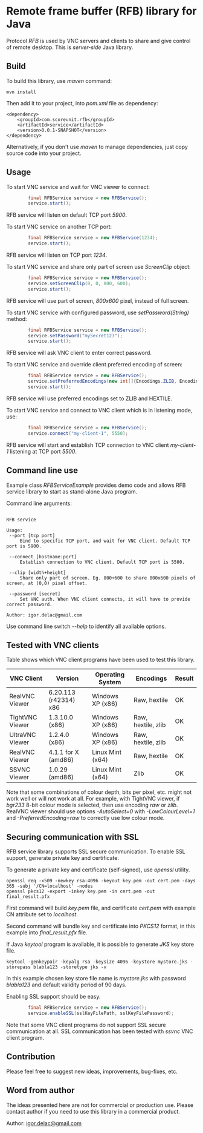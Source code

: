 # Remote frame buffer (RFB) library for Java
Protocol <i>RFB</i> is used by VNC servers and clients to share and give control of remote desktop. This is *server-side* Java library.

## Build
To build this library, use _maven_ command: 
```
mvn install
```

Then add it to your project, into _pom.xml_ file as dependency:
```
<dependency>
	<groupId>com.scoreunit.rfb</groupId>
	<artifactId>service</artifactId>
	<version>0.0.1-SNAPSHOT</version>
</dependency>
```

Alternatively, if you don't use _maven_ to manage dependencies, just copy source code into your project.

## Usage

To start VNC service and wait for VNC viewer to connect:
```java
		final RFBService service = new RFBService();
		service.start();
```
RFB service will listen on default TCP port _5900_.

To start VNC service on another TCP port:
```java
		final RFBService service = new RFBService(1234);
		service.start();
```
RFB service will listen on TCP port _1234_.

To start VNC service and share only part of screen use _ScreenClip_ object:
```java
		final RFBService service = new RFBService();
		service.setScreenClip(0, 0, 800, 600);
		service.start();
```
RFB service will use part of screen, _800x600_ pixel, instead of full screen.

To start VNC service with configured password, use _setPassword(String)_ method:
```java
		final RFBService service = new RFBService();
		service.setPassword("mySecret123");
		service.start();
```
RFB service will ask VNC client to enter correct password.

To start VNC service and override client preferred encoding of screen:
```java
		final RFBService service = new RFBService();
		service.setPreferredEncodings(new int[]{Encodings.ZLIB, Encodings.HEXTILE});
		service.start();
```
RFB service will use preferred encodings set to ZLIB and HEXTILE.

To start VNC service and connect to VNC client which is in listening mode, use:
```java
		final RFBService service = new RFBService();
		service.connect("my-client-1", 5550);
```
RFB service will start and establish TCP connection to VNC client _my-client-1_ listening at TCP port _5500_.

## Command line use

Example class _RFBServiceExample_ provides demo code and allows RFB service library to start as stand-alone Java program.

Command line arguments:
```

RFB service

Usage:
 --port [tcp port] 
	 Bind to specific TCP port, and wait for VNC client. Default TCP port is 5900.

 --connect [hostname:port] 
	 Establish connection to VNC client. Default TCP port is 5500.

 --clip [width+height] 
	 Share only part of screen. Eg. 800+600 to share 800x600 pixels of screen, at (0,0) pixel offset.

 --password [secret] 
	 Set VNC auth. When VNC client connects, it will have to provide correct password.

Author: igor.delac@gmail.com
```
Use command line switch _--help_ to identify all available options.
 
## Tested with VNC clients

Table shows which VNC client programs have been used to test this library.

| VNC Client      | Version               | Operating System | Encodings          | Result |
| --------------- | --------------------- | ---------------- | ------------------ | ------ |
| RealVNC Viewer  | 6.20.113 (r42314) x86 | Windows XP (x86) | Raw, hextile       | OK     |
| TightVNC Viewer | 1.3.10.0 (x86)        | Windows XP (x86) | Raw, hextile, zlib | OK     |
| UltraVNC Viewer | 1.2.4.0 (x86)         | Windows XP (x86) | Raw, hextile, zlib | OK     |
| RealVNC Viewer  | 4.1.1 for X (amd86)   | Linux Mint (x64) | Raw, hextile       | OK     |
| SSVNC   Viewer  | 1.0.29      (amd86)   | Linux Mint (x64) | Zlib               | OK     |


Note that some combinations of colour depth, bits per pixel, etc. might not work well or will not work at all.
For example, with TightVNC viewer, if _bgr233_ 8-bit colour mode is selected, then use encoding _raw_ or _zlib_.
RealVNC viewer should use options _-AutoSelect=0_ with _-LowColourLevel=1_ and _-PreferredEncoding=raw_ to correctly use low colour mode.

## Securing communication with SSL

RFB service library supports SSL secure communication. To enable SSL support, generate private key and certificate.

To generate a private key and certificate (self-signed), use <i>openssl</i> utility.
```
openssl req -x509 -newkey rsa:4096 -keyout key.pem -out cert.pem -days 365 -subj '/CN=localhost' -nodes
openssl pkcs12 -export -inkey key.pem -in cert.pem -out final_result.pfx
```

First command will build _key.pem_ file, and certificate _cert.pem_ with example CN attribute set to _localhost_.

Second command will bundle key and certificate into _PKCS12_ format, in this example into _final_result.pfx_ file.

If Java _keytool_ program is available, it is possible to generate _JKS_ key store file.

```
keytool -genkeypair -keyalg rsa -keysize 4096 -keystore mystore.jks -storepass blabla123 -storetype jks -v
```

In this example chosen key store file name is _mystore.jks_ with password _blabla123_ and default validity period of 90 days.

Enabling SSL support should be easy.

```java
		final RFBService service = new RFBService();
		service.enableSSL(sslKeyFilePath, sslKeyFilePassword);
```

Note that some VNC client programs do not support SSL secure communication at all. SSL communication has been tested with _ssvnc_ VNC client program.
 
## Contribution

Please feel free to suggest new ideas, improvements, bug-fixes, etc.

## Word from author
	
The ideas presented here are not for commercial or production use. Please contact author if you need to use this library in a commercial product.

Author: igor.delac@gmail.com
